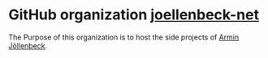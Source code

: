 # GitHub organization [joellenbeck-net](https://github.com/joellenbeck-net)
The Purpose of this organization is to host the side projects of
[Armin Jöllenbeck](https://github.com/armin-joellenbeck).
